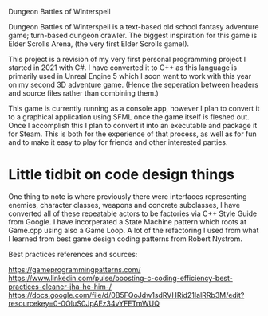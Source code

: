 Dungeon Battles of Winterspell

Dungeon Battles of Winterspell is a text-based old school fantasy adventure game; turn-based dungeon crawler.
The biggest inspiration for this game is Elder Scrolls Arena, (the very first Elder Scrolls game!).

This project is a revision of my very first personal programming project I started in 2021 with C#. I have converted it to C++ as this language is primarily used in Unreal Engine 5 which I soon want to work with this year on my second 3D adventure game.
(Hence the seperation between headers and source files rather than combining them.)

This game is currently running as a console app, however I plan to convert it to a graphical application using SFML once the game itself is fleshed out. Once I accomplish this I plan to convert it into an executable
and package it for Steam. This is both for the experience of that process, as well as for fun and to make it easy to play for friends and other interested parties.

# Little tidbit on code design things
One thing to note is where previously there were interfaces representing enemies, character classes, weapons and concrete subclasses, I have converted all of these repeatable
actors to be factories via C++ Style Guide from Google.
I have incorperated a State Machine pattern which roots at Game.cpp using also a Game Loop.
A lot of the refactoring I used from what I learned from best game design coding patterns from Robert Nystrom. 

Best practices references and sources:

https://gameprogrammingpatterns.com/
https://www.linkedin.com/pulse/boosting-c-coding-efficiency-best-practices-cleaner-jha-he-him-/
https://docs.google.com/file/d/0B5FQoJdw1sdRVHRid21IalRRb3M/edit?resourcekey=0-0OIuS0JpAEz34vYFETmWUQ

